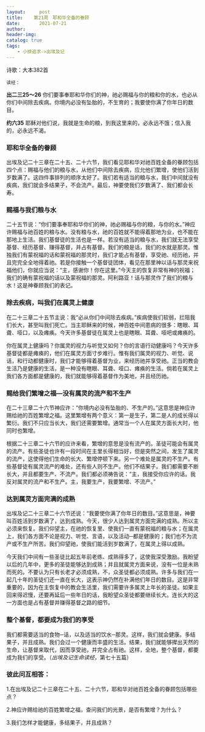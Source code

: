 ```yaml
---
layout:     post
title:    第21周　耶和华全备的眷顾
date:       2021-07-21
author:     
header-img: 
catalog: true
tags:
    - 小排追求->出埃及记
---
```


诗歌：大本382首

`读经：`

**出二三25～26**	你们要事奉耶和华你们的神，祂必赐福与你的粮和你的水，也必从你们中间除去疾病。你境内必没有坠胎的，不生育的；我要使你满了你年日的数目。

**约六35**	耶稣对他们说，我就是生命的粮，到我这里来的，必永远不饿；信入我的，必永远不渴。

### **耶和华全备的眷顾**

出埃及记二十三章在二十五、二十六节，我们看见耶和华对祂百姓全备的眷顾包括四个点：赐福与他们的粮与水，从他们中间除去疾病，应允他们繁增，使他们活到岁数满了。这四件事排列的顺序太好了。我们若有适当的粮与水，我们中间就没有疾病，我们就会多结果子，不会流产。最后，神要使我们岁数满了、我们都会长寿。

### **赐福与我们粮与水**

二十五节说：“你们要事奉耶和华你们的神，祂必赐福与你的粮，与你的水。”神应许赐福与祂百姓的粮与水。没有粮与水，祂的百姓就不能得着那地为业，也不能在那地上生活。我们基督徒的生活也是一样。若没有适当的粮与水，我们就无法享受基督、经历基督、赚得基督，并占有基督。我们的粮是话，我们的水就是那灵。惟独我们有蒙祝福的话和蒙祝福的那灵时，我们才能占有基督，享受祂、经历祂，并且完完全全地得着祂。若是你接触一个基督徒团体，看见在那里神以话与那灵来祝福他们，你就应当说：“主，感谢你！你在这里。”今天主的恢复非常有神的祝福；我们的确有蒙祝福的话以及蒙祝福的那灵。阿利路亚！话与那灵作了我们的粮与水！这是神眷顾我们的表记。

### **除去疾病，叫我们在属灵上健康**

在二十三章二十五节主说：我“必从你们中间除去疾病。”疾病使我们软弱，拦阻我们长大，甚至叫我们死亡。当主耶稣来的时候，神百姓中间患病的很多：瞎眼、耳聋、哑口，以及瘫痪。今天许多基督徒在属灵上也是瞎眼、耳聋、哑吧或瘫痪的。

你在属灵上健康吗？你属灵的视力与听觉又如何？你的言语行动健康吗？今天许多基督徒都是瘫痪的，他们在属灵方面寸步难行。惟有我们属灵的视力、听觉、说话，和行动都健康时，我们才能够得着基督为业，来经历祂并享受祂。正当的教会生活乃是健康的生活，是一种没有瞎眼、耳聋、哑口、瘫痪的生活。倘若在属灵上我们各方面都是健康的，我们就能够得着基督作为美地，并且经历祂。

### **赐给我们繁增之福—没有属灵的流产和不生产**

在二十三章二十六节神应许：“你境内必没有坠胎的、不生产的。”这意思是神应许赐给祂的百姓繁增之福。这里繁增有两个意义：第一是生子，第二是人的成长得以繁衍。我们不只应当长大，我们还需要繁增。通常当一个人在属灵方面长大时，他同时也繁增。

根据二十三章二十六节的应许来看，繁增的意思是没有流产的。圣徒可能会有属灵的流产。有些圣徒也许有一段时间在主里长得相当好，但是突然之间，发生了属灵的流产，这使得他们生命的长大、繁增停顿下来。另一个难处是属灵的不生产。有些基督徒有属灵流产的难处，还有些人则不生产。他们不结果子。我们都需要不断长大，并且都要生产、不流产。我们都必须祷告说：“主，我接受你应许的话。我反对属灵的流产和不生产。主，我要生产，我要繁增、不流产。”

### **达到属灵方面完满的成熟**

出埃及记二十三章二十六节还说：“我要使你满了你年日的数目。”这意思是，神要叫百姓活到岁数满了，达到成熟。今天，很少人达到属灵方面完满的成熟。所以主必须来恢复。我们仰望主，在祂的恢复里、使我们一直有蒙祝福的粮与水；在属灵上，我们各方面不论是视力、听觉、言语，以及活动─都是健康的；我们也不为流产或不生产所苦。我们仰望祂，使我们能活到岁数满了，在属灵上得以成熟。

今天我们中间有一些圣徒比起五年前老练、成熟得多了，这使我深受激励。我盼望以后的几年中，更多的圣徒能够达到成熟；并且就属灵方面来说，没有一位是未熟而死的。不要认为只有长老才必须成熟，不，众圣徒都必须成熟。许多与我们在一起几十年的圣徒们还一直在长大，这表示神仍然在补满他们年日的数目。这是非常重要的，因为在主恢复中的教会生活里，我们需要许多属灵上年长的圣徒。如果主回来得迟慢，还要再延后一些年日的话，我盼望众圣徒都要继续长大。连长大的这一方面也是占有基督并赚得基督之路的细节。

### **整个基督，都要成为我们的享受**

我们都需要适当的食物─话，以及适当的饮水─那灵。这样，我们就会健康。多结果子，并且成熟。我们会过一个健康而丰盛的生活。结果，我们就能够撵出天然的生命，让基督来取代，因而享受祂，并完全占有祂。这样，全地，整个基督，都要成为我们的享受。（*出埃及记生命读经*，第七十五篇）

 

### **彼此问互相答：**

1.在出埃及记二十三章在二十五、二十六节，耶和华对祂百姓全备的眷顾包括哪些点？

2.神应许赐给祂的百姓繁增之福，查问我们的光景，是否有繁增？为什么？

3.我们怎样才能健康，多结果子，并且成熟？